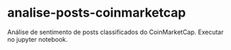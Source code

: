 # analise-posts-coinmarketcap
Análise de sentimento de posts classificados do CoinMarketCap.
Executar no jupyter notebook.
